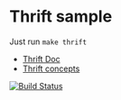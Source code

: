 # Thrift sample

Just run `make thrift`

- [Thrift Doc](https://thrift.apache.org/docs/)
- [Thrift concepts](https://thrift.apache.org/docs/concepts)

[![Build Status](https://travis-ci.org/chussenot/thrift-sample.svg?branch=master)](https://travis-ci.org/chussenot/thrift-sample)
